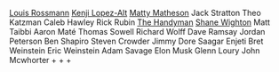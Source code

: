 [Louis Rossmann](https://www.youtube.com/@rossmanngroup)
[Kenji Lopez-Alt](https://www.youtube.com/@JKenjiLopezAlt)
[Matty Matheson](https://www.youtube.com/@mattymatheson)
Jack Stratton
Theo Katzman
Caleb Hawley
Rick Rubin
[The Handyman](https://www.youtube.com/@TheHandyman1)
[Shane Wighton](https://www.youtube.com/channel/UCj1VqrHhDte54oLgPG4xpuQ)
Matt Taibbi
Aaron Maté
Thomas Sowell
Richard Wolff
Dave Ramsay
Jordan Peterson
Ben Shapiro
Steven Crowder
Jimmy Dore
Saagar Enjeti
Bret Weinstein
Eric Weinstein
Adam Savage
Elon Musk
Glenn Loury
John Mcwhorter
+
+
+
